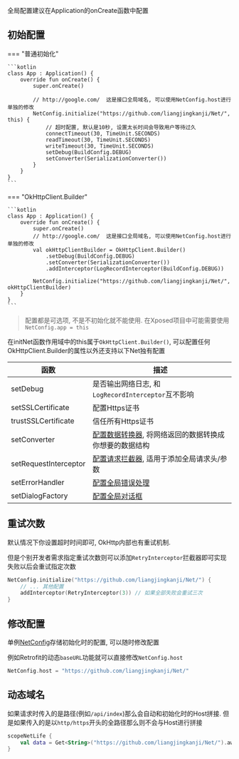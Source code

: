 全局配置建议在Application的onCreate函数中配置

## 初始配置

=== "普通初始化"

    ```kotlin
    class App : Application() {
        override fun onCreate() {
            super.onCreate()
    
            // http://google.com/  这是接口全局域名, 可以使用NetConfig.host进行单独的修改
            NetConfig.initialize("https://github.com/liangjingkanji/Net/", this) {
                // 超时配置, 默认是10秒, 设置太长时间会导致用户等待过久
                connectTimeout(30, TimeUnit.SECONDS)
                readTimeout(30, TimeUnit.SECONDS)
                writeTimeout(30, TimeUnit.SECONDS)
                setDebug(BuildConfig.DEBUG)
                setConverter(SerializationConverter())
            }
        }
    }
    ```

=== "OkHttpClient.Builder"

    ```kotlin
    class App : Application() {
        override fun onCreate() {
            super.onCreate()
            // http://google.com/  这是接口全局域名, 可以使用NetConfig.host进行单独的修改
            val okHttpClientBuilder = OkHttpClient.Builder()
                .setDebug(BuildConfig.DEBUG)
                .setConverter(SerializationConverter())
                .addInterceptor(LogRecordInterceptor(BuildConfig.DEBUG))
    
            NetConfig.initialize("https://github.com/liangjingkanji/Net/", okHttpClientBuilder)
        }
    }
    ```

> 配置都是可选项, 不是不初始化就不能使用. 在Xposed项目中可能需要使用 `NetConfig.app = this`

在initNet函数作用域中的this属于`OkHttpClient.Builder()`, 可以配置任何OkHttpClient.Builder的属性以外还支持以下Net独有配置

| 函数 | 描述 |
|-|-|
| setDebug | 是否输出网络日志, 和`LogRecordInterceptor`互不影响  |
| setSSLCertificate | 配置Https证书 |
| trustSSLCertificate | 信任所有Https证书 |
| setConverter | [配置数据转换器](converter.md), 将网络返回的数据转换成你想要的数据结构 |
| setRequestInterceptor | [配置请求拦截器](interceptor.md), 适用于添加全局请求头/参数 |
| setErrorHandler | [配置全局错误处理](error-global.md) |
| setDialogFactory | [配置全局对话框](auto-dialog.md) |

## 重试次数

默认情况下你设置超时时间即可, OkHttp内部也有重试机制.

但是个别开发者需求指定重试次数则可以添加`RetryInterceptor`拦截器即可实现失败以后会重试指定次数

```kotlin
NetConfig.initialize("https://github.com/liangjingkanji/Net/") {
    // ... 其他配置
    addInterceptor(RetryInterceptor(3)) // 如果全部失败会重试三次
}
```


## 修改配置

单例[NetConfig](api/-net/com.drake.net/-net-config/index.html)存储初始化时的配置, 可以随时修改配置

例如Retrofit的动态`baseURL`功能就可以直接修改`NetConfig.host`

```kotlin
NetConfig.host = "https://github.com/liangjingkanji/Net/"
```


## 动态域名

如果请求时传入的是路径(例如`/api/index`)那么会自动和初始化时的Host拼接. 但是如果传入的是以`http/https`开头的全路径那么则不会与Host进行拼接

```kotlin
scopeNetLife {
    val data = Get<String>("https://github.com/liangjingkanji/Net/").await()
}
```


